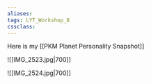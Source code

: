 ```yaml
---
aliases:
tags: LYT_Workshop_8  
cssclass:
---
```


Here is my [[PKM Planet Personality Snapshot]]


![[IMG_2523.jpg|700]]


![[IMG_2524.jpg|700]]